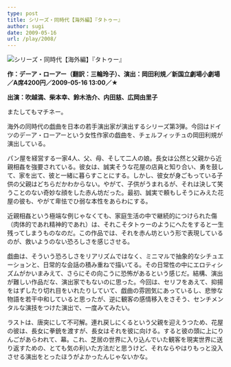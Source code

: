```yaml
---
type: post
title: シリーズ・同時代【海外編】『タトゥー』
author: sugi
date: 2009-05-16
url: /play/2008/
---
```

<img src="/images/play/20090516.jpg" alt="シリーズ・同時代【海外編】『タトゥー』" class="alignleft" />

**作：デーア・ローアー（翻訳：三輪玲子）、演出：岡田利規／新国立劇場小劇場／A席4200円／2009-05-16 13:00／★**

**出演：吹越満、柴本幸、鈴木浩介、内田慈、広岡由里子**

またしてもマチネー。

海外の同時代の戯曲を日本の若手演出家が演出するシリーズ第3弾。今回はドイツのデーア・ローアーという女性作家の戯曲を、チェルフィッチュの岡田利規が演出している。

パン屋を経営する一家4人、父、母、そして二人の娘。長女は公然と父親から近親相姦を強要されている。彼女は、誠実そうな花屋の店員と知り合い、勇を鼓して、家を出て、彼と一緒に暮らすことにする。しかし、彼女が身ごもっている子供の父親はどちらだかわからない。やがて、子供がうまれるが、それは決して笑うことのない奇妙な顔をした赤ん坊だった。最初、誠実で頼もしそうにみえた花屋の彼も、やがて卑怯でひ弱な本性をあらわにする。

近親相姦という極端な例じゃなくても、家庭生活の中で継続的につけられた傷（肉体的であれ精神的であれ）は、それこそタトゥーのようにへたをすると一生残ってしまうものなのだ。この作品では、それを赤ん坊という形で表現しているのが、救いようのない恐ろしさを感じさせる。

戯曲は、そういう恐ろしさをリアリズムではなく、ミニマルで抽象的なシチュエーションと、日常的な会話の積み重ねで描いてる。その日常性の中にエロティシズムがかいまみえて、さらにその向こうに恐怖があるという感じだ。結構、演出が難しい作品だな、演出家でもないのに思った。今回は、セリフをあえて、抑揚をはずしたり切れ目をいれたりしていて、戯曲の雰囲気にあっているし、悲惨な物語を若干中和していると思ったが、逆に観客の感情移入をさそう、センチメンタルな演技をつけた演出で、一度みてみたい。

ラストは、唐突にして不可解。連れ戻しにくるという父親を迎えうつため、花屋の彼は、長女に拳銃を渡すが、長女はそれを彼に向ける。すると彼の頭に上にりんごがあらわれて、幕。これ、芝居の世界に入り込んでいた観客を現実世界に送り返すための、とても気の利いた方法だと思うけど、それならやはりもっと没入させる演出をとったほうがよかったんじゃないかな。

